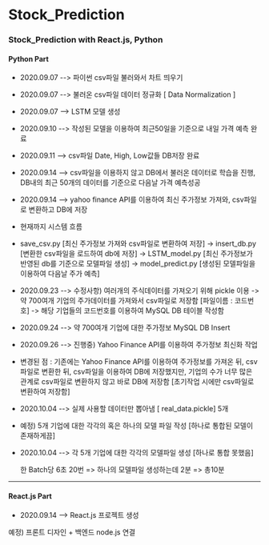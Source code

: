 # Stock_Prediction
### Stock_Prediction with React.js, Python

#### Python Part

+ 2020.09.07  -->  파이썬 csv파일 불러와서 차트 띄우기

+ 2020.09.07  -->  불러온 csv파일 데이터 정규화 [ Data Normalization ]

+ 2020.09.07  -->  LSTM 모델 생성

+ 2020.09.10  -->  작성된 모델을 이용하여 최근50일을 기준으로 내일 가격 예측 완료

+ 2020.09.11  -->  csv파일 Date, High, Low값들 DB저장 완료

+ 2020.09.14  -->  csv파일을 이용하지 않고 DB에서 불러온 데이터로 학습을 진행, DB내의 최근 50개의 데이터를 기준으로 다음날 가격 예측성공

+ 2020.09.14  -->  yahoo finance API를 이용하여 최신 주가정보 가져와, csv파일로 변환하고 DB에 저장

+ 현재까지 시스템 흐름

+ save_csv.py  [최신 주가정보 가져와 csv파일로 변환하여 저장] -> insert_db.py [변환한 csv파일을 로드하여 db에 저장] -> LSTM_model.py [최신 주가정보가 반영된 db를 기준으로 모델파일 생성] -> model_predict.py [생성된 모델파일을 이용하여 다음날 주가 예측]

+ 2020.09.23  -->  수정사항) 여러개의 주식데이터를 가져오기 위해 pickle 이용 -> 약 700여개 기업의 주가데이터를 가져와서 csv파일로 저장함 [파일이름 : 코드번호] -> 해당 기업들의 코드번호를 이용하여 MySQL DB 테이블 작성함

+ 2020.09.24  -->  약 700여개 기업에 대한 주가정보 MySQL DB Insert

+ 2020.09.26  -->  진행중) Yahoo Finance API를 이용하여 주가정보 최신화 작업

+ 변경된 점 : 기존에는 Yahoo Finance API를 이용하여 주가정보를 가져온 뒤, csv파일로 변환한 뒤, csv파일을 이용하여 DB에 저장했지만, 기업의 수가 너무 많은 관계로 csv파일로 변환하지 않고 바로 DB에 저장함               [초기작업 시에만 csv파일로 변환하여 저장함]

+ 2020.10.04  -->  실제 사용할 데이터만 뽑아냄 [ real_data.pickle] 5개

+ 예정) 5개 기업에 대한 각각의 혹은 하나의 모델 파일  작성 [하나로 통합된 모델이 존재하게끔]

+ 2020.10.04  -->  각 5개 기업에 대한 각각의 모델파일 생성 [하나로 통합 못했음]

  한 Batch당 6초 20번 => 하나의 모델파일 생성하는데 2분 => 총10분



------

#### React.js Part

+ 2020.09.14  -->  React.js 프로젝트 생성

예정) 프론트 디자인 + 백엔드 node.js 연결
